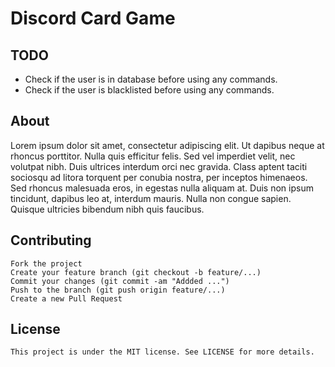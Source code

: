 # Discord Card Game

## TODO
* Check if the user is in database before using any commands.
* Check if the user is blacklisted before using any commands.

## About
Lorem ipsum dolor sit amet, consectetur adipiscing elit. Ut dapibus neque at rhoncus porttitor. Nulla quis efficitur felis. Sed vel imperdiet velit, nec volutpat nibh. Duis ultrices interdum orci nec gravida. Class aptent taciti sociosqu ad litora torquent per conubia nostra, per inceptos himenaeos. Sed rhoncus malesuada eros, in egestas nulla aliquam at. Duis non ipsum tincidunt, dapibus leo at, interdum mauris. Nulla non congue sapien. Quisque ultricies bibendum nibh quis faucibus.


## Contributing
```
Fork the project
Create your feature branch (git checkout -b feature/...)
Commit your changes (git commit -am "Addded ...")
Push to the branch (git push origin feature/...)
Create a new Pull Request
```


## License
```
This project is under the MIT license. See LICENSE for more details.
```